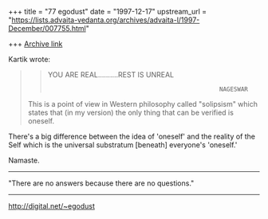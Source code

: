 +++
title = "77 egodust"
date = "1997-12-17"
upstream_url = "https://lists.advaita-vedanta.org/archives/advaita-l/1997-December/007755.html"

+++
[Archive link](https://lists.advaita-vedanta.org/archives/advaita-l/1997-December/007755.html)

Kartik wrote:
> > YOU ARE REAL..........REST IS UNREAL
> >
> >
> >
> >                                                     NAGESWAR
>
> This is a point of view in Western philosophy called "solipsism" which
> states that (in my version) the only thing that can be verified is oneself.
>

There's a big difference between the idea of 'oneself' and the reality of
the Self which is the universal substratum [beneath] everyone's 'oneself.'

Namaste.

_______________________

"There are no answers
       because
there are no questions."
_______________________

http://digital.net/~egodust

